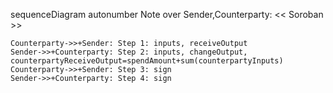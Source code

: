 sequenceDiagram
    autonumber
    Note over Sender,Counterparty: << Soroban >>

    Counterparty->>+Sender: Step 1: inputs, receiveOutput
    Sender->>+Counterparty: Step 2: inputs, changeOutput, counterpartyReceiveOutput=spendAmount+sum(counterpartyInputs)
    Counterparty->>+Sender: Step 3: sign
    Sender->>+Counterparty: Step 4: sign
    